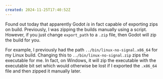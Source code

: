 ```yaml
---
created: 2024-11-25T17:40:52Z
---
```


Found out today that apparently Godot _is_ in fact capable of exporting zips on build. Previously, I was zipping the builds manually using a script. However, if you just change `export_path` to a `.zip` file, then Godot will zip the build for you.

For example, I previously had the path `../bin/linux-no-signal.x86_64` for my Linux build. Changing this to `../bin/linux-no-signal.zip` zips the executable for me. In fact, on Windows, it will zip the executable with the executable bit set which would otherwise be lost if I exported the `.x86_64` file and then zipped it manually later.
